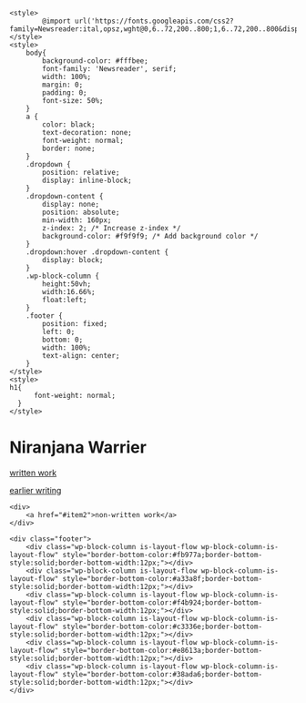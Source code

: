 <html>
<head>
    
    <style>
            @import url('https://fonts.googleapis.com/css2?family=Newsreader:ital,opsz,wght@0,6..72,200..800;1,6..72,200..800&display=swap')
    </style>
    <style>
        body{
            background-color: #fffbee;
            font-family: 'Newsreader', serif;
            width: 100%;
            margin: 0;
            padding: 0;
            font-size: 50%;
        }
        a {
            color: black;
            text-decoration: none;
            font-weight: normal;
            border: none;
        }
        .dropdown {
            position: relative;
            display: inline-block;
        }
        .dropdown-content {
            display: none;
            position: absolute;
            min-width: 160px;
            z-index: 2; /* Increase z-index */
            background-color: #f9f9f9; /* Add background color */
        }
        .dropdown:hover .dropdown-content {
            display: block;
        }
        .wp-block-column {
            height:50vh;
            width:16.66%;
            float:left;
        }
        .footer {
            position: fixed;
            left: 0;
            bottom: 0;
            width: 100%;
            text-align: center;
        }
    </style>
    <style>
    h1{
          font-weight: normal;
      }
    </style>
</head>
<body>
    <h1>Niranjana Warrier</h1>
    <div class="dropdown">
        <a href="#item1">written work</a>
        <div class="dropdown-content">
            <p><a href="#subitem1">earlier writing</a></p>
        </div>
    </div>

    <div>
        <a href="#item2">non-written work</a>
    </div>

    <div class="footer">
        <div class="wp-block-column is-layout-flow wp-block-column-is-layout-flow" style="border-bottom-color:#fb977a;border-bottom-style:solid;border-bottom-width:12px;"></div>
        <div class="wp-block-column is-layout-flow wp-block-column-is-layout-flow" style="border-bottom-color:#a33a8f;border-bottom-style:solid;border-bottom-width:12px;"></div>
        <div class="wp-block-column is-layout-flow wp-block-column-is-layout-flow" style="border-bottom-color:#f4b924;border-bottom-style:solid;border-bottom-width:12px;"></div>
        <div class="wp-block-column is-layout-flow wp-block-column-is-layout-flow" style="border-bottom-color:#c3336e;border-bottom-style:solid;border-bottom-width:12px;"></div>
        <div class="wp-block-column is-layout-flow wp-block-column-is-layout-flow" style="border-bottom-color:#e8613a;border-bottom-style:solid;border-bottom-width:12px;"></div>
        <div class="wp-block-column is-layout-flow wp-block-column-is-layout-flow" style="border-bottom-color:#38ada6;border-bottom-style:solid;border-bottom-width:12px;"></div>
    </div>
</body>
</html>
